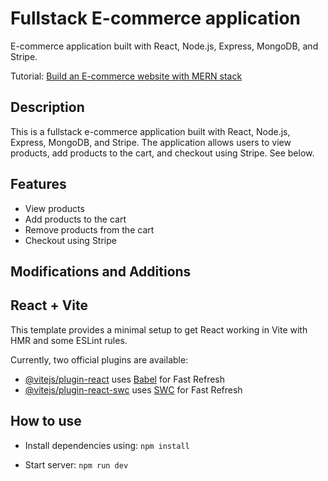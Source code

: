 # Fullstack E-commerce application
E-commerce application built with React, Node.js, Express, MongoDB, and Stripe.

Tutorial: [Build an E-commerce website with MERN stack](https://www.youtube.com/watch?v=7E6um7NGmeE&t=2360s)

## Description
This is a fullstack e-commerce application built with React, Node.js, Express, MongoDB, and Stripe. The application allows users to view products, add products to the cart, and checkout using Stripe. See below.

## Features
- View products
- Add products to the cart
- Remove products from the cart
- Checkout using Stripe

## Modifications and Additions


## React + Vite

This template provides a minimal setup to get React working in Vite with HMR and some ESLint rules.

Currently, two official plugins are available:

- [@vitejs/plugin-react](https://github.com/vitejs/vite-plugin-react/blob/main/packages/plugin-react/README.md) uses [Babel](https://babeljs.io/) for Fast Refresh
- [@vitejs/plugin-react-swc](https://github.com/vitejs/vite-plugin-react-swc) uses [SWC](https://swc.rs/) for Fast Refresh

## How to use
- Install dependencies using:
`npm install`

- Start server:
  `npm run dev`

